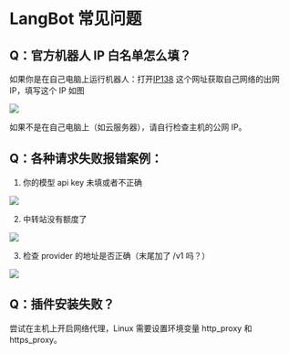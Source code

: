 # LangBot 常见问题

## Q：官方机器人 IP 白名单怎么填？

如果你是在自己电脑上运行机器人：打开[IP138](https://ip38.com/) 这个网址获取自己网络的出网 IP，填写这个 IP 如图

![](/assets/image/error_q3.png)

如果不是在自己电脑上（如云服务器），请自行检查主机的公网 IP。

## Q：各种请求失败报错案例：


1. 你的模型 api key 未填或者不正确

![](/assets/image/error_q4.png)

2. 中转站没有额度了

![](/assets/image/error_q5.png)

3. 检查 provider 的地址是否正确（末尾加了 /v1 吗？）

![](/assets/image/error_q6.png)

## Q：插件安装失败？

尝试在主机上开启网络代理，Linux 需要设置环境变量 http_proxy 和 https_proxy。